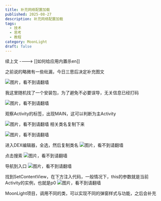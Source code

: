 ```yaml
---
title: 补充网络配置加载
published: 2025-08-27
description: 补充网络配置加载
tags:
  - 技术
  - 思考
  - 教程
category: MoonLight
draft: false
---
```

续上文 ----> [[如何给应用内置杀en]]


之前说的略微有一些纰漏，今日三思后决定补充图文

![图片，看不到请翻墙](https://image.342191.xyz/file/AgACAgUAAyEGAASrPZpLAAMPaK7DCG4I8OPWFx_70CCIcPF9iMYAAkbJMRv4-HlVsVdWmNgtHg4BAAMCAAN4AAM2BA.png)

我这里随机找了一个安装包，为了避免不必要误导，无关信息已经打码

![图片，看不到请翻墙](https://image.342191.xyz/file/AgACAgUAAyEGAASrPZpLAAMQaK7Dn7CoWT0PLS7gv3rKXy5j7DEAAknJMRv4-HlVQw6mXGToh64BAAMCAANtAAM2BA.png)

观察Activity的标签，出现MAIN，这可以判断为主Activity

![图片，看不到请翻墙](https://image.342191.xyz/file/AgACAgUAAyEGAASrPZpLAAMSaK7FbxBJ7Jyeb5FgIpnJDt7282cAAk7JMRv4-HlVWnLxw1j58mQBAAMCAAN4AAM2BA.png)
相关类名复制下来


![图片，看不到请翻墙](https://image.342191.xyz/file/AgACAgUAAyEGAASrPZpLAAMTaK7FembvXfhPWL1csQ2bQTU8aIMAAk_JMRv4-HlVcnY80B7tQBIBAAMCAAN4AAM2BA.png)

进入DEX编辑器，全选，然后复制类名
![图片，看不到请翻墙](https://image.342191.xyz/file/AgACAgUAAyEGAASrPZpLAAMUaK7FgtGoEv8JifMMRQeSkHBzcAgAAlDJMRv4-HlV3TqjX3Fh9dIBAAMCAAN4AAM2BA.png)

点击搜索
![图片，看不到请翻墙](https://image.342191.xyz/file/AgACAgUAAyEGAASrPZpLAAMVaK7FjCYnfV6VmwUiO9S5cIXa2GcAAlHJMRv4-HlVN7A1fnS3zt4BAAMCAAN4AAM2BA.png)

导航到入口
![图片，看不到请翻墙](https://image.342191.xyz/file/AgACAgUAAyEGAASrPZpLAAMWaK7FmhwWz7gGIexnUl-9aWg6ARsAAlLJMRv4-HlVNOwFkXYYs2cBAAMCAAN4AAM2BA.png)



找到SetContentView，在下方注入代码，一般情况下，this的参数就是当前Activity的实例，也就是p0
![图片，看不到请翻墙](https://image.342191.xyz/file/AgACAgUAAyEGAASrPZpLAAMXaK7Fow3mLo9KONVvmiXV2IkAAYRcAAJTyTEb-Ph5VRDAyfuBGtLEAQADAgADeAADNgQ.png)


MoonLight项目，调用不同的类，可以实现不同的弹窗样式与功能，之后会补充
